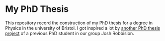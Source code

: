 # My PhD Thesis


This repository record the construction of my PhD thesis for a degree in Physics in the university of Bristol. I got inspired a lot by [another PhD thesis project](https://github.com/tranqui/Thesis) of a previous PhD student in our group Josh Robbision.
